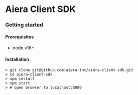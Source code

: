 # Aiera Client SDK

### Getting started

#### Prerequisites
- node v16+

#### Installation

```
> git clone git@github.com:aiera-inc/aiera-client-sdk.git
> cd aiera-client-sdk
> npm install
> npm start
> # open browser to localhost:8000
```
